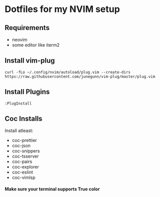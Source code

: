 # Dotfiles for my NVIM setup

## Requirements
- neovim
- some editor like iterm2

## Install vim-plug
```
curl -fLo ~/.config/nvim/autoload/plug.vim --create-dirs https://raw.githubusercontent.com/junegunn/vim-plug/master/plug.vim
```

## Install Plugins
```
:PlugInstall
```

## Coc Installs
Install atleast:
- coc-prettier
- coc-json
- coc-snippers
- coc-tsserver
- coc-pairs
- coc-explorer
- coc-eslint
- coc-vimlsp

#### Make sure your terminal supports True color

